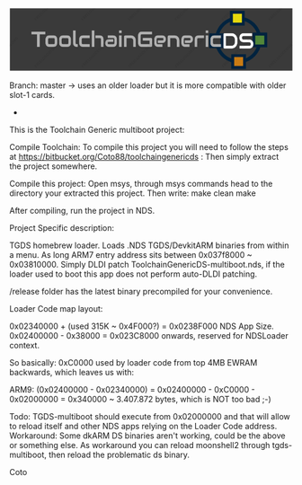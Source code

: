 ![ToolchainGenericDS](img/TGDS-Logo.png)

Branch: master -> uses an older loader but it is more compatible with older slot-1 cards.

-

This is the Toolchain Generic multiboot project:

Compile Toolchain: To compile this project you will need to follow the steps at https://bitbucket.org/Coto88/toolchaingenericds : Then simply extract the project somewhere.

Compile this project: Open msys, through msys commands head to the directory your extracted this project. Then write: make clean make

After compiling, run the project in NDS.


Project Specific description: 

TGDS homebrew loader. Loads .NDS TGDS/DevkitARM binaries from within a menu. As long ARM7 entry address sits between 0x037f8000 ~ 0x03810000.
Simply DLDI patch ToolchainGenericDS-multiboot.nds, if the loader used to boot this app does not perform auto-DLDI patching.

/release folder has the latest binary precompiled for your convenience.


Loader Code map layout:

0x02340000 + (used 315K ~ 0x4F000?) = 0x0238F000 NDS App Size.
0x02400000 - 0x38000 = 0x023C8000 onwards, reserved for NDSLoader context.

So basically:
0xC0000 used by loader code from top 4MB EWRAM backwards, which leaves us with:

ARM9: (0x02400000 - 0x02340000) = 0x02400000 - 0xC0000 - 0x02000000 = 0x340000 ~ 3.407.872 bytes, which is NOT too bad ;-)


Todo:
TGDS-multiboot should execute from 0x02000000 and that will allow to reload itself and other NDS apps relying on the Loader Code address.
Workaround: Some dkARM DS binaries aren't working, could be the above or something else. 
			As workaround you can reload moonshell2 through tgds-multiboot, then reload the problematic ds binary.

Coto

